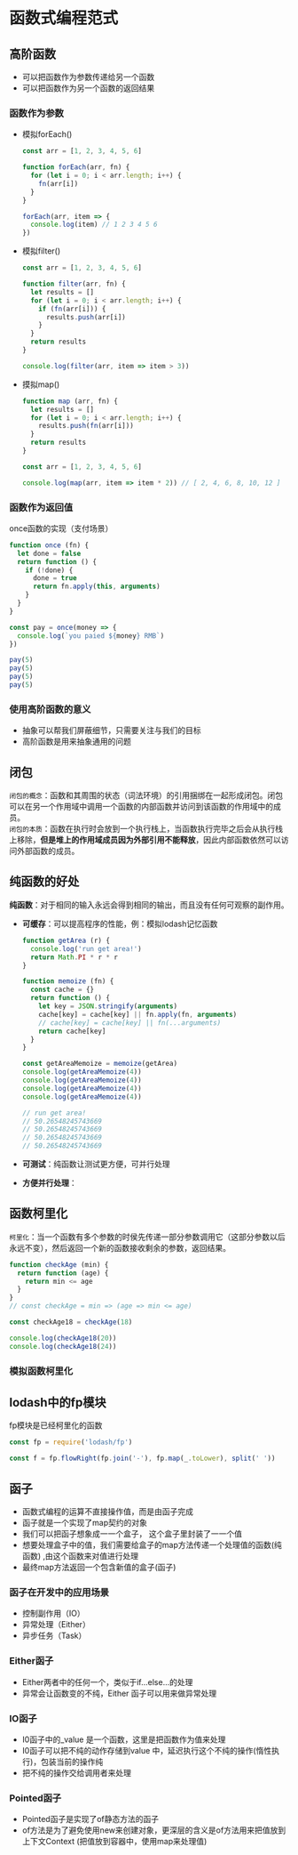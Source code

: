 # 函数式编程范式

## 高阶函数
- 可以把函数作为参数传递给另一个函数
- 可以把函数作为另一个函数的返回结果
   
### 函数作为参数  
- 模拟forEach()  
    ```js
    const arr = [1, 2, 3, 4, 5, 6]
    
    function forEach(arr, fn) {
      for (let i = 0; i < arr.length; i++) {
        fn(arr[i])
      }
    }
    
    forEach(arr, item => {
      console.log(item) // 1 2 3 4 5 6
    })
    ```

- 模拟filter()
    ```js
    const arr = [1, 2, 3, 4, 5, 6]
    
    function filter(arr, fn) {
      let results = []
      for (let i = 0; i < arr.length; i++) {
        if (fn(arr[i])) {
          results.push(arr[i])
        }
      }
      return results
    }
    
    console.log(filter(arr, item => item > 3))
    ```
  
- 摸拟map()
    ```js
    function map (arr, fn) {
      let results = []
      for (let i = 0; i < arr.length; i++) {
        results.push(fn(arr[i]))
      }
      return results
    }
    
    const arr = [1, 2, 3, 4, 5, 6]
    
    console.log(map(arr, item => item * 2)) // [ 2, 4, 6, 8, 10, 12 ]
    ```

### 函数作为返回值
once函数的实现（支付场景）
```js
function once (fn) {
  let done = false
  return function () {
    if (!done) {
      done = true
      return fn.apply(this, arguments)
    }
  }
}

const pay = once(money => {
  console.log(`you paied ${money} RMB`)
})

pay(5)
pay(5)
pay(5)
pay(5)
```

### 使用高阶函数的意义
- 抽象可以帮我们屏蔽细节，只需要关注与我们的目标
- 高阶函数是用来抽象通用的问题

## 闭包
`闭包的概念`：函数和其周围的状态（词法环境）的引用捆绑在一起形成闭包。闭包可以在另一个作用域中调用一个函数的内部函数并访问到该函数的作用域中的成员。  
`闭包的本质`：函数在执行时会放到一个执行栈上，当函数执行完毕之后会从执行栈上移除，**但是堆上的作用域成员因为外部引用不能释放**，因此内部函数依然可以访问外部函数的成员。

## 纯函数的好处
**纯函数**：对于相同的输入永远会得到相同的输出，而且没有任何可观察的副作用。  
- **可缓存**：可以提高程序的性能，例：模拟lodash记忆函数
    ```js
    function getArea (r) {
      console.log('run get area!')
      return Math.PI * r * r
    }
    
    function memoize (fn) {
      const cache = {}
      return function () {
        let key = JSON.stringify(arguments)
        cache[key] = cache[key] || fn.apply(fn, arguments)
        // cache[key] = cache[key] || fn(...arguments)
        return cache[key]
      }
    }
    
    const getAreaMemoize = memoize(getArea)
    console.log(getAreaMemoize(4))
    console.log(getAreaMemoize(4))
    console.log(getAreaMemoize(4))
    console.log(getAreaMemoize(4))
    
    // run get area!
    // 50.26548245743669
    // 50.26548245743669
    // 50.26548245743669
    // 50.26548245743669
    ```

- **可测试**：纯函数让测试更方便，可并行处理
- **方便并行处理**：

## 函数柯里化
`柯里化`：当一个函数有多个参数的时侯先传递一部分参数调用它（这部分参数以后永远不变），然后返回一个新的函数接收剩余的参数，返回结果。
```js
function checkAge (min) {
  return function (age) {
    return min <= age
  }
}
// const checkAge = min => (age => min <= age)

const checkAge18 = checkAge(18)

console.log(checkAge18(20))
console.log(checkAge18(24))
```

### 模拟函数柯里化

## lodash中的fp模块
fp模块是已经柯里化的函数
```js
const fp = require('lodash/fp')

const f = fp.flowRight(fp.join('-'), fp.map(_.toLower), split(' '))
```

## 函子
- 函数式编程的运算不直接操作值，而是由函子完成
- 函子就是一个实现了map契约的对象
- 我们可以把函子想象成一一个盒子， 这个盒子里封装了一一个值
- 想要处理盒子中的值，我们需要给盒子的map方法传递一个处理值的函数(纯函数) ,由这个函数来对值进行处理
- 最终map方法返回一个包含新值的盒子(函子)

### 函子在开发中的应用场景
- 控制副作用（IO）
- 异常处理（Either）
- 异步任务（Task）

### Either函子
- Either两者中的任何一个，类似于if...else...的处理
- 异常会让函数变的不纯，Either 函子可以用来做异常处理

### IO函子
- I0函子中的_value 是一个函数，这里是把函数作为值来处理
- I0函子可以把不纯的动作存储到value 中，延迟执行这个不纯的操作(惰性执行)，包装当前的操作纯
- 把不纯的操作交给调用者来处理

### Pointed函子
- Pointed函子是实现了of静态方法的函子
- of方法是为了避免使用new来创建对象，更深层的含义是of方法用来把值放到上下文Context (把值放到容器中，使用map来处理值)
